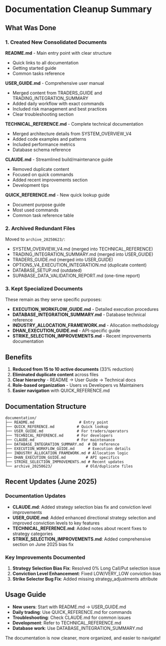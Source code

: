 # Documentation Cleanup Summary

## What Was Done

### 1. Created New Consolidated Documents

**README.md** - Main entry point with clear structure
- Quick links to all documentation
- Getting started guide
- Common tasks reference

**USER_GUIDE.md** - Comprehensive user manual
- Merged content from TRADERS_GUIDE and TRADING_INTEGRATION_SUMMARY
- Added daily workflow with exact commands
- Included risk management and best practices
- Clear troubleshooting section

**TECHNICAL_REFERENCE.md** - Complete technical documentation
- Merged architecture details from SYSTEM_OVERVIEW_V4
- Added code examples and patterns
- Included performance metrics
- Database schema reference

**CLAUDE.md** - Streamlined build/maintenance guide
- Removed duplicate content
- Focused on quick commands
- Added recent improvements section
- Development tips

**QUICK_REFERENCE.md** - New quick lookup guide
- Document purpose guide
- Most used commands
- Common task reference table

### 2. Archived Redundant Files

Moved to `archive_20250623/`:
- SYSTEM_OVERVIEW_V4.md (merged into TECHNICAL_REFERENCE)
- TRADING_INTEGRATION_SUMMARY.md (merged into USER_GUIDE)
- TRADERS_GUIDE.md (merged into USER_GUIDE)
- OPTIONS_V4_EXECUTION_INTEGRATION.md (duplicate content)
- DATABASE_SETUP.md (outdated)
- SUPABASE_DATA_VALIDATION_REPORT.md (one-time report)

### 3. Kept Specialized Documents

These remain as they serve specific purposes:
- **EXECUTION_WORKFLOW_GUIDE.md** - Detailed execution procedures
- **DATABASE_INTEGRATION_SUMMARY.md** - Database technical reference
- **INDUSTRY_ALLOCATION_FRAMEWORK.md** - Allocation methodology
- **DHAN_EXECUTION_GUIDE.md** - API-specific guide
- **STRIKE_SELECTION_IMPROVEMENTS.md** - Recent improvements documentation

## Benefits

1. **Reduced from 15 to 10 active documents** (33% reduction)
2. **Eliminated duplicate content** across files
3. **Clear hierarchy** - README → User Guide → Technical docs
4. **Role-based organization** - Users vs Developers vs Maintainers
5. **Easier navigation** with QUICK_REFERENCE.md

## Documentation Structure

```
documentation/
├── README.md                    # Entry point
├── QUICK_REFERENCE.md          # Quick lookup
├── USER_GUIDE.md               # For traders/operators
├── TECHNICAL_REFERENCE.md      # For developers
├── CLAUDE.md                   # For maintenance
├── DATABASE_INTEGRATION_SUMMARY.md  # DB reference
├── EXECUTION_WORKFLOW_GUIDE.md      # Execution details
├── INDUSTRY_ALLOCATION_FRAMEWORK.md # Allocation logic
├── DHAN_EXECUTION_GUIDE.md         # API specifics
├── STRIKE_SELECTION_IMPROVEMENTS.md # Recent updates
└── archive_20250623/               # Old/duplicate files
```

## Recent Updates (June 2025)

### Documentation Updates
- **CLAUDE.md**: Added strategy selection bias fix and conviction level improvements
- **USER_GUIDE.md**: Added enhanced directional strategy selection and improved conviction levels to key features
- **TECHNICAL_REFERENCE.md**: Added notes about recent fixes to strategy categories
- **STRIKE_SELECTION_IMPROVEMENTS.md**: Added comprehensive section on June 2025 bias fix

### Key Improvements Documented
1. **Strategy Selection Bias Fix**: Resolved 0% Long Call/Put selection issue
2. **Conviction Level Enhancement**: Fixed LOW/VERY_LOW conviction bias
3. **Strike Selector Bug Fix**: Added missing strategy_adjustments attribute

## Usage Guide

- **New users**: Start with README.md → USER_GUIDE.md
- **Daily trading**: Use QUICK_REFERENCE.md for commands
- **Troubleshooting**: Check CLAUDE.md for common issues
- **Development**: Refer to TECHNICAL_REFERENCE.md
- **Database work**: Use DATABASE_INTEGRATION_SUMMARY.md

The documentation is now cleaner, more organized, and easier to navigate!